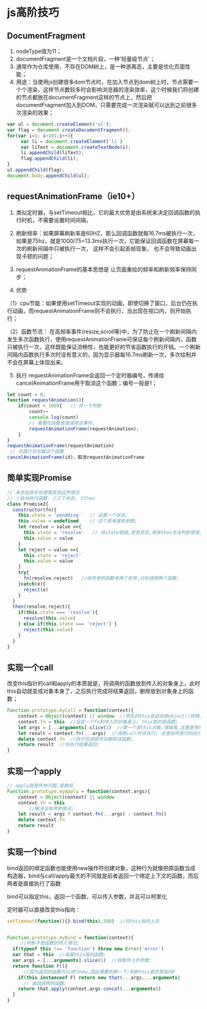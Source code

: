 # js高阶技巧

## DocumentFragment

1. nodeType值为11；
2. documentFragment是一个文档片段，一种'轻量级节点'；
3. 通常作为仓库使用，不存在DOM树上，是一种游离态，主要是优化页面性能；
4. 用途：当使用js创建很多dom节点时，在加入节点到dom树上时，节点需要一个个渲染，这样节点数较多时会影响浏览器的渲染效率，这个时候我们将创建的节点都放在documentFragment这样的节点上，然后把documentFragment加入到DOM，只需要完成一次渲染就可以达到之前很多次渲染的效果；

```js
var ul = document.createElement('ul');
var flag = document.createDocumentFragment();
for(var i=1; i<101;i++){
     var li = document.createElement('li')
     var liText = document.createTextNode(i);
     li.appendChild(liText);
     flag.appendChild(li);
}
ul.appendChild(flag);
document.body.appendChild(ul);
```



## requestAnimationFrame（ie10+）
1. 类似定时器，与setTimeout相比，它的最大优势是由系统来决定回调函数的执行时机，不需要设置时间间隔，

2. 刷新频率：如果屏幕刷新率是60HZ，那么回调函数就每16.7ms被执行一次，如果是75hz，就是1000/75=13.3ms执行一次，它能保证回调函数在屏幕每一次的刷新间隔中只被执行一次， 这样不会引起丢帧现象， 也不会导致动画出现卡顿的问题；

3. requestAnimationFrame的基本思想是 让页面重绘的频率和刷新频率保持同步；

4. 优势

（1）cpu节能：如果使用setTimeout实现的动画，即使切换了窗口，后台仍在执行动画，而requestAnimationFrame则不会执行，当出现在视口内，则开始执行；

（2）函数节流： 在高频率事件(resize,scroll等)中，为了防止在一个刷新间隔内发生多次函数执行，使用requestAnimationFrame可保证每个刷新间隔内，函数只被执行一次，这样既能保证流畅性，也能更好的节省函数执行的开销。一个刷新间隔内函数执行多次时没有意义的，因为显示器每16.7ms刷新一次，多次绘制并不会在屏幕上体现出来。

5. 执行 requestAnimationFrame会返回一个定时器编号，传递给 cancelAnimationFrame用于取消这个函数；编号一般是1；
```js
let count = 0;
function requestAnimation(){
    if(count < 100){   // 作一下判断
        count++
        console.log(count)
        // 需要在函数里面调用该事件;
        requestAnimationFrame(requestAnimation);
    }
}
requestAnimationFrame(requestAnimation)  
 // 页面打开加载这个函数
cancelAnimationFrame(id)，取消requestAnimationFrame
```



## 简单实现Promise

```js
// 未添加异步处理等其他边界情况
// ①自动执行函数，②三个状态，③then
class Promise2{
  constructor(fn){
    this.state = 'pendding'   // 设置一个状态;
    this.value = undefined    // 这个用来接收参数;
    let resolve = value =>{
      this.state = 'resolve'   // 给state赋值,改变状态,用来then方法判断使用;
      this.value = value
    }
    let reject = value =>{
      this.state = 'reject'
      this.value = value
    }
    try{
      fn(resolve,reject)   //给传参的函数来两个形参,分别调用两个函数;
    }catch(e){
      reject(e)
    }
  }
  then(resolve,reject){
    if(this.state === 'resolve'){
      resolve(this.value)
    } else if(this.state === 'reject') {
      reject(this.value)
    }
  }
}
```



## 实现一个call

改变this指针的call和apply的本质就是，将调用的函数放到传入的对象身上，此时this自动就变成对象本身了，之后执行完成将结果返回，删除放到对象身上的函数；
```js
Function.prototype.myCall = function(context){
    context = Object(context) || window  //原生的this会自动用object()转换,不传参数或者null指向window;
    context.fn = this  //设定一个fn到传入的对象身上; this取的是函数;
    let args = [...arguments].slice(1)  //第一个是this对象,得隔离,这里是用来传参;
    let result = context.fn(...args)  //调用call时会执行; 这里将所有代码执行,并保存结果;
    delete context.fn  //执行完成就手动删除该函数;
    return result  //将执行结果返回;
}
```



## 实现一个apply

```js
// apply就是传参问题,是数组
Function.prototype.myApply = function(context,args){
    context = Object(context) || window
    context.fn = this
        //解决没有传参情况;
    let result = args ? context.fn(...args) : context.fn() 
    delete context.fn
    return result
}
```



## 实现一个bind

bind返回的绑定函数也能使用new操作符创建对象，这种行为就像把原函数当成构造器，bind与call/apply最大的不同就是前者返回一个绑定上下文的函数，而后两者是直接执行了函数

bind可以指定this，返回一个函数，可以传入参数，并且可以柯里化

定时器可以直接改变this指向：
```js
setTimeout(function(){}.bind(this),500)  //将this指向上文


Function.prototype.myBind = function(context){
     //判断不是函数的传入情况;
  if(typeof this !== 'function') throw new Error('error')
  var that = this  //保留this指向函数;
  var args = [...arguments].slice(1)  //获取传入的参数;
  return function F(){
      //因为返回的函数可以进行new,因此需要判断一下;判断this是否是指向F
    if(this instanceof F) return new that(...args,...arguments)
      // 返回调用的函数;
    return that.apply(context,args.concat(...arguments))
  }
}
```
